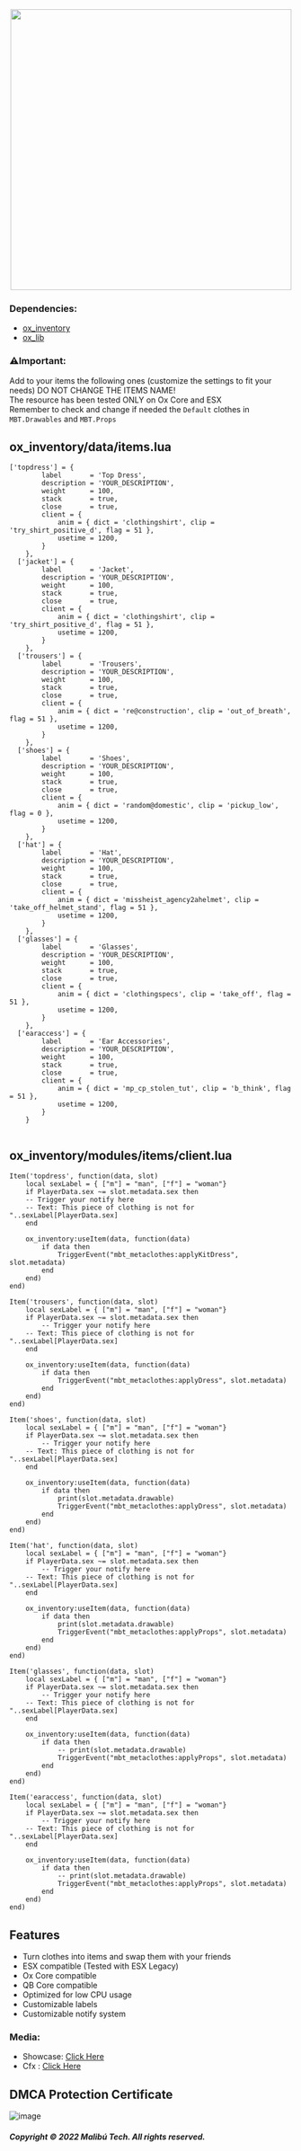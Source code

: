 <div id="header" align="center">
  <img src="https://dunb17ur4ymx4.cloudfront.net/wysiwyg/1131066/1fe58a9651a48982397fb7d9ec82bfd4aa26d036.png" width="500"/>
</div>

### Dependencies:
* [ox_inventory](https://github.com/overextended/ox_inventory)
* [ox_lib](https://github.com/overextended/ox_lib)

### ⚠️Important:
Add to your items the following ones (customize the settings to fit your needs) DO NOT CHANGE THE ITEMS NAME!
<br/>
The resource has been tested ONLY on Ox Core and ESX
<br />
Remember to check and change if needed the ```Default``` clothes in ```MBT.Drawables``` and ```MBT.Props ```


## ox_inventory/data/items.lua

```
['topdress'] = {
		label 		= 'Top Dress',
		description = 'YOUR_DESCRIPTION',
		weight 		= 100,
		stack 		= true,
		close 		= true,
		client = {
			anim = { dict = 'clothingshirt', clip = 'try_shirt_positive_d', flag = 51 },
			usetime = 1200,
		}
	},
  ['jacket'] = {
		label 		= 'Jacket',
		description = 'YOUR_DESCRIPTION',
		weight 		= 100,
		stack 		= true,
		close 		= true,
		client = {
			anim = { dict = 'clothingshirt', clip = 'try_shirt_positive_d', flag = 51 },
			usetime = 1200,
		}
	},
  ['trousers'] = {
		label 		= 'Trousers',
		description = 'YOUR_DESCRIPTION',
		weight 		= 100,
		stack 		= true,
		close 		= true,
		client = {
			anim = { dict = 're@construction', clip = 'out_of_breath', flag = 51 },
			usetime = 1200,
		}
	},
  ['shoes'] = {
		label 		= 'Shoes',
		description = 'YOUR_DESCRIPTION',
		weight 		= 100,
		stack 		= true,
		close 		= true,
		client = {
			anim = { dict = 'random@domestic', clip = 'pickup_low', flag = 0 },
			usetime = 1200,
		}
	},
  ['hat'] = {
		label 		= 'Hat',
		description = 'YOUR_DESCRIPTION',
		weight 		= 100,
		stack 		= true,
		close 		= true,
		client = {
			anim = { dict = 'missheist_agency2ahelmet', clip = 'take_off_helmet_stand', flag = 51 },
			usetime = 1200,
		}
	},
  ['glasses'] = {
		label 		= 'Glasses',
		description = 'YOUR_DESCRIPTION',
		weight 		= 100,
		stack 		= true,
		close 		= true,
		client = {
			anim = { dict = 'clothingspecs', clip = 'take_off', flag = 51 },
			usetime = 1200,
		}
	},
  ['earaccess'] = {
		label 		= 'Ear Accessories',
		description = 'YOUR_DESCRIPTION',
		weight 		= 100,
		stack 		= true,
		close 		= true,
		client = {
			anim = { dict = 'mp_cp_stolen_tut', clip = 'b_think', flag = 51 },
			usetime = 1200,
		}
	}
  
```
## ox_inventory/modules/items/client.lua

```
Item('topdress', function(data, slot)
	local sexLabel = { ["m"] = "man", ["f"] = "woman"}
	if PlayerData.sex ~= slot.metadata.sex then 
    -- Trigger your notify here
    -- Text: This piece of clothing is not for "..sexLabel[PlayerData.sex]
	end

	ox_inventory:useItem(data, function(data)
		if data then
			TriggerEvent("mbt_metaclothes:applyKitDress", slot.metadata)
		end
	end)
end)

Item('trousers', function(data, slot)
	local sexLabel = { ["m"] = "man", ["f"] = "woman"}
	if PlayerData.sex ~= slot.metadata.sex then
	  	-- Trigger your notify here
    -- Text: This piece of clothing is not for "..sexLabel[PlayerData.sex]     
	end
  
	ox_inventory:useItem(data, function(data)
		if data then
			TriggerEvent("mbt_metaclothes:applyDress", slot.metadata)
		end
	end)
end)

Item('shoes', function(data, slot)
	local sexLabel = { ["m"] = "man", ["f"] = "woman"}
	if PlayerData.sex ~= slot.metadata.sex then
		-- Trigger your notify here
    -- Text: This piece of clothing is not for "..sexLabel[PlayerData.sex]    
	end
  
	ox_inventory:useItem(data, function(data)
		if data then
			print(slot.metadata.drawable)
			TriggerEvent("mbt_metaclothes:applyDress", slot.metadata)
		end
	end)
end)

Item('hat', function(data, slot)
	local sexLabel = { ["m"] = "man", ["f"] = "woman"}
	if PlayerData.sex ~= slot.metadata.sex then
		-- Trigger your notify here
    -- Text: This piece of clothing is not for "..sexLabel[PlayerData.sex]   
	end
  
	ox_inventory:useItem(data, function(data)
		if data then
			print(slot.metadata.drawable)
			TriggerEvent("mbt_metaclothes:applyProps", slot.metadata)
		end
	end)
end)

Item('glasses', function(data, slot)
	local sexLabel = { ["m"] = "man", ["f"] = "woman"}
	if PlayerData.sex ~= slot.metadata.sex then
		-- Trigger your notify here
    -- Text: This piece of clothing is not for "..sexLabel[PlayerData.sex]      
	end
  
	ox_inventory:useItem(data, function(data)
		if data then
			-- print(slot.metadata.drawable)
			TriggerEvent("mbt_metaclothes:applyProps", slot.metadata)
		end
	end)
end)

Item('earaccess', function(data, slot)
	local sexLabel = { ["m"] = "man", ["f"] = "woman"}
	if PlayerData.sex ~= slot.metadata.sex then
		-- Trigger your notify here
    -- Text: This piece of clothing is not for "..sexLabel[PlayerData.sex]      
	end
  
	ox_inventory:useItem(data, function(data)
		if data then
			-- print(slot.metadata.drawable)
			TriggerEvent("mbt_metaclothes:applyProps", slot.metadata)
		end
	end)
end)
```



## Features

- Turn clothes into items and swap them with your friends
- ESX compatible (Tested with ESX Legacy)
- Ox Core compatible
- QB Core compatible
- Optimized for low CPU usage
- Customizable labels
- Customizable notify system

### Media:
- Showcase:  [Click Here](https://www.youtube.com/watch?v=TSCrxiJaWdg)
- Cfx : [Click Here]()

## DMCA Protection Certificate
![image](https://cdn.discordapp.com/attachments/1045063739738705940/1045114937862787092/image.png)

##### Copyright © 2022 Malibú Tech. All rights reserved.
